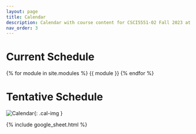 ```yaml
---
layout: page
title: Calendar
description: Calendar with course content for CSCI5551-02 Fall 2023 at the University of Minnesota.
nav_order: 3
---
```

# Current Schedule
{% for module in site.modules %}
{{ module }}
{% endfor %}

# Tentative Schedule
![Calendar](/CSCI5551-Fall23-S2/assets/images/calendar_draft.png){: .cal-img }

{% include google_sheet.html %}

<!-- <table>
    <thead>
      {% for row in site.data.google_sheet limit:1 %}
        <tr>
          {% for col in row %}<th>{{col}}</th>{% endfor %}
        </tr>
      {% endfor %}
    </thead>
    <tbody>
      {% for row in site.data.google_sheet offset:1 %}
        <tr>
          {% for col in row %}<td>{{col}}</td>{% endfor %}
        </tr>
      {% endfor %}  
    </tbody>
  </table> -->